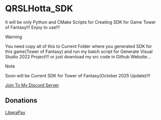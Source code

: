 # QRSLHotta_SDK
It will be only Python and CMake Scripts for Creating SDK for Game Tower of Fantasy!!! Enjoy to use!!!

> [!WARNING]
> You need copy all of this to Current Folder where you generated SDK for this game(Tower of Fantasy) and run my batch script for Generate Visual Studio 2022 Project!!! or just download my src code in Github Website...

> [!NOTE]
> Soon will be Current SDK for Tower of Fantasy(October 2025 Update)!!!

[Join To My Discord Server](https://discord.gg/djZdEFfTNF)

## Donations

[LiberaPay](https://liberapay.com/RikkoMatsumatoOfficial/donate)
